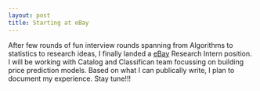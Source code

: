 ```yaml
---
layout: post
title: Starting at eBay
---
```


After few rounds of fun interview rounds spanning from Algorithms to statistics to research ideas, 
I finally landed a [eBay](http://ebay.com) Research Intern position. 
I will be working with Catalog and Classifican team focussing on building price prediction models. 
Based on what I can publically write, I plan to document my experience. Stay tune!!!
